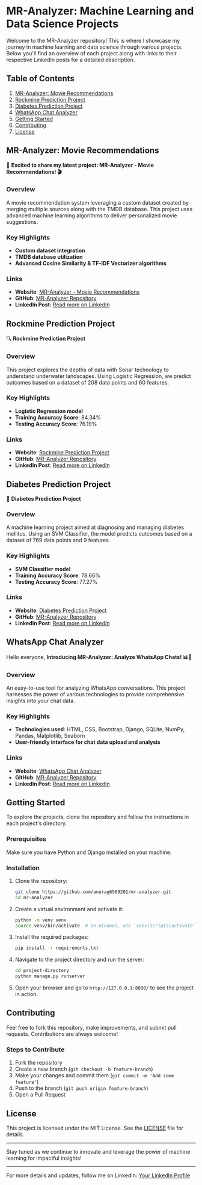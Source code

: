# MR-Analyzer: Machine Learning and Data Science Projects

Welcome to the MR-Analyzer repository! This is where I showcase my journey in machine learning and data science through various projects. Below you'll find an overview of each project along with links to their respective LinkedIn posts for a detailed description.

## Table of Contents
1. [MR-Analyzer: Movie Recommendations](#mr-analyzer-movie-recommendations)
2. [Rockmine Prediction Project](#rockmine-prediction-project)
3. [Diabetes Prediction Project](#diabetes-prediction-project)
4. [WhatsApp Chat Analyzer](#whatsapp-chat-analyzer)
5. [Getting Started](#getting-started)
6. [Contributing](#contributing)
7. [License](#license)

## MR-Analyzer: Movie Recommendations
🚀 **Excited to share my latest project: MR-Analyzer - Movie Recommendations! 🎬**

### Overview
A movie recommendation system leveraging a custom dataset created by merging multiple sources along with the TMDB database. This project uses advanced machine learning algorithms to deliver personalized movie suggestions.

### Key Highlights
- **Custom dataset integration**
- **TMDB database utilization**
- **Advanced Cosine Similarity & TF-IDF Vectorizer algorithms**

### Links
- **Website**: [MR-Analyzer - Movie Recommendations](https://mr-analyzer.azurewebsites.net/moviesystem/)
- **GitHub**: [MR-Analyzer Repository](https://github.com/anurag6569201/Mr-analyzer/tree/master/moviesystem)
- **LinkedIn Post**: [Read more on LinkedIn](https://www.linkedin.com/feed/update/urn:li:activity:7195842325602816002/)

## Rockmine Prediction Project
🔍 **Rockmine Prediction Project**

### Overview
This project explores the depths of data with Sonar technology to understand underwater landscapes. Using Logistic Regression, we predict outcomes based on a dataset of 208 data points and 60 features.

### Key Highlights
- **Logistic Regression model**
- **Training Accuracy Score**: 84.34%
- **Testing Accuracy Score**: 76.19%

### Links
- **Website**: [Rockmine Prediction Project](https://mr-analyzer.azurewebsites.net/rock/)
- **GitHub**: [MR-Analyzer Repository](https://github.com/anurag6569201/Mr-analyzer/tree/master/rockmine)
- **LinkedIn Post**: [Read more on LinkedIn](https://www.linkedin.com/feed/update/urn:li:activity:7208810276245159936/)

## Diabetes Prediction Project
🌊 **Diabetes Prediction Project**

### Overview
A machine learning project aimed at diagnosing and managing diabetes mellitus. Using an SVM Classifier, the model predicts outcomes based on a dataset of 769 data points and 9 features.

### Key Highlights
- **SVM Classifier model**
- **Training Accuracy Score**: 78.66%
- **Testing Accuracy Score**: 77.27%

### Links
- **Website**: [Diabetes Prediction Project](https://mr-analyzer.azurewebsites.net/diabetes/)
- **GitHub**: [MR-Analyzer Repository](https://github.com/anurag6569201/Mr-analyzer/tree/master/diabetes)
- **LinkedIn Post**: [Read more on LinkedIn](https://www.linkedin.com/feed/update/urn:li:activity:7208810276245159936/)

## WhatsApp Chat Analyzer
Hello everyone, **Introducing MR-Analyzer: Analyze WhatsApp Chats! 📊💬**

### Overview
An easy-to-use tool for analyzing WhatsApp conversations. This project harnesses the power of various technologies to provide comprehensive insights into your chat data.

### Key Highlights
- **Technologies used**: HTML, CSS, Bootstrap, Django, SQLite, NumPy, Pandas, Matplotlib, Seaborn
- **User-friendly interface for chat data upload and analysis**

### Links
- **Website**: [WhatsApp Chat Analyzer](https://mr-analyzer.azurewebsites.net/whats/whatsapp/)
- **GitHub**: [MR-Analyzer Repository](https://github.com/anurag6569201/Mr-analyzer/tree/master/whatsapp)
- **LinkedIn Post**: [Read more on LinkedIn](https://www.linkedin.com/feed/update/urn:li:activity:7195842325602816002/)

## Getting Started
To explore the projects, clone the repository and follow the instructions in each project's directory.

### Prerequisites
Make sure you have Python and Django installed on your machine.

### Installation
1. Clone the repository:
    ```bash
    git clone https://github.com/anurag6569201/mr-analyzer.git
    cd mr-analyzer
    ```

2. Create a virtual environment and activate it:
    ```bash
    python -m venv venv
    source venv/bin/activate  # On Windows, use `venv\Scripts\activate`
    ```

3. Install the required packages:
    ```bash
    pip install -r requirements.txt
    ```

4. Navigate to the project directory and run the server:
    ```bash
    cd project-directory
    python manage.py runserver
    ```

5. Open your browser and go to `http://127.0.0.1:8000/` to see the project in action.

## Contributing
Feel free to fork this repository, make improvements, and submit pull requests. Contributions are always welcome!

### Steps to Contribute
1. Fork the repository
2. Create a new branch (`git checkout -b feature-branch`)
3. Make your changes and commit them (`git commit -m 'Add some feature'`)
4. Push to the branch (`git push origin feature-branch`)
5. Open a Pull Request

## License
This project is licensed under the MIT License. See the [LICENSE](LICENSE) file for details.

---

Stay tuned as we continue to innovate and leverage the power of machine learning for impactful insights!

---

For more details and updates, follow me on LinkedIn:
[Your LinkedIn Profile](https://www.linkedin.com/in/anurag6569)
